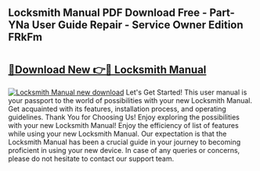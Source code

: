 ## Locksmith Manual PDF Download Free - Part-YNa User Guide Repair - Service Owner Edition FRkFm

# <h2><a href="http://bc61005.oget.top/?id=Locksmith+Manual">🔗Download New 👉🔴 Locksmith Manual</a></h2>

[![Locksmith Manual new download](https://i.imgur.com/5g1atiW.png)](http://bc61005.oget.top/?id=Locksmith+Manual)
Let's Get Started! This user manual is your passport to the world of possibilities with your new Locksmith Manual. Get acquainted with its features, installation process, and operating guidelines. Thank You for Choosing Us! Enjoy exploring the possibilities with your new Locksmith Manual! Enjoy the efficiency of list of features while using your new Locksmith Manual. Our expectation is that the Locksmith Manual has been a crucial guide in your journey to becoming proficient in using your new device. In case of any queries or concerns, please do not hesitate to contact our support team.
